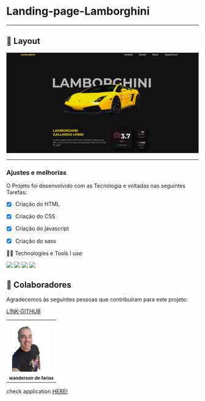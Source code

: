 # Landing-page-Lamborghini



<hr>

## 🎨 Layout

![](logo.png.Lamborghini.jpg)

<hr>

### Ajustes e melhorias

O Projeto foi desenvolvido com as Tecnologia e voltadas nas seguintes Tarefas:

- [x] Criação do HTML
- [x] Criação do CSS
- [x] Criação do javascript
- [x] Criação do sass



 🧑‍💻 Technologies e Tools I use:
 <div>
 <img src="https://img.shields.io/badge/HTML5-E34F26?style=for-the-badge&logo=html5&logoColor=white">
 
 <img src="https://img.shields.io/badge/CSS3-1572B6?style=for-the-badge&logo=css3&logoColor=white">

 <img src="https://img.shields.io/badge/JavaScript-F7DF1E?style=for-the-badge&logo=javascript&logoColor=black">

 <img src="https://img.shields.io/badge/Sass-CC6699?style=for-the-badge&logo=sass&logoColor=white">



 </div>


## 🤝 Colaboradores

Agradecemos às seguintes pessoas que contribuíram para este projeto:

<table>
  <tr>
       <td align="center">
      <a href="#">
        <img src="././foto.jpg.png" width="100px;" alt=" wanderson de farias"/><br>
        <sub>
          <b>wanderson de farias</b>
        </sub>
      </a>
    </td>
    <a href="https://github.com/wandersondefariasprogramador" >LINK-GITHUB</a>

  </tr>
</table>
 check application <a href="https://wandersondefariasprogramador.github.io/Projeto-Create/">HERE!</a>




